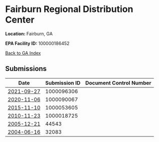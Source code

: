# Fairburn Regional Distribution Center

**Location:** Fairburn, GA

**EPA Facility ID:** 100000186452

[Back to GA Index](../../index.md)

## Submissions

| Date | Submission ID | Document Control Number |
|------|--------------|-------------------------|
| [2021-09-27](submissions/1000096306.md) | 1000096306 |  |
| [2020-11-06](submissions/1000090067.md) | 1000090067 |  |
| [2015-11-10](submissions/1000053605.md) | 1000053605 |  |
| [2010-11-23](submissions/1000018725.md) | 1000018725 |  |
| [2005-12-21](submissions/44543.md) | 44543 |  |
| [2004-06-16](submissions/32083.md) | 32083 |  |
